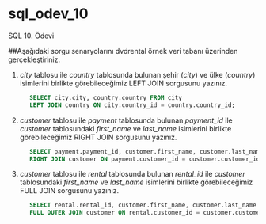 # sql_odev_10
SQL 10. Ödevi

##Aşağıdaki sorgu senaryolarını dvdrental örnek veri tabanı üzerinden gerçekleştiriniz.

1. *city* tablosu ile *country* tablosunda bulunan şehir (*city*) ve ülke (*country*) isimlerini birlikte görebileceğimiz LEFT JOIN sorgusunu yazınız.

```SQL
      SELECT city.city, country.country FROM city
      LEFT JOIN country ON city.country_id = country.country_id;
```

2. *customer* tablosu ile *payment* tablosunda bulunan *payment_id* ile *customer* tablosundaki *first_name* ve *last_name* isimlerini birlikte görebileceğimiz RIGHT JOIN sorgusunu yazınız.

```SQL
      SELECT payment.payment_id, customer.first_name, customer.last_name FROM payment
      RIGHT JOIN customer ON payment.customer_id = customer.customer_id;
```

3. *customer* tablosu ile *rental* tablosunda bulunan *rental_id* ile *customer* tablosundaki *first_name* ve *last_name* isimlerini birlikte görebileceğimiz FULL JOIN sorgusunu yazınız.

```SQL
      SELECT rental.rental_id, customer.first_name, customer.last_name FROM rental
      FULL OUTER JOIN customer ON rental.customer_id = customer.customer_id;
```
